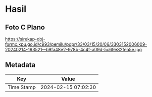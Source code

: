 # Hasil

## Foto C Plano

https://sirekap-obj-formc.kpu.go.id/c993/pemilu/pdpr/33/03/15/20/06/3303152006009-20240214-193521--b9fa48e2-978b-4c4f-a09d-5c69e82fea5e.jpg


## Metadata

| Key        | Value               |
| ---------- | ------------------- |
| Time Stamp | 2024-02-15 07:02:30 |



